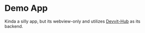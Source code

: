 # Demo App

Kinda a silly app, but its webview-only and utilizes [Devvit-Hub](https://github.com/fizx/devvit-hub) as its backend.
